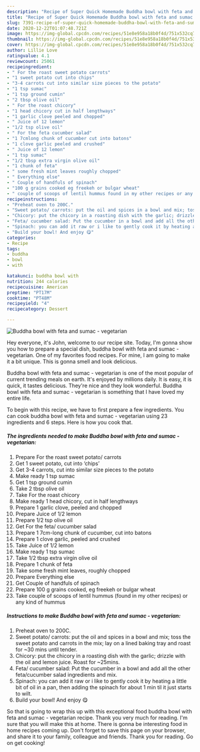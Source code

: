 ```yaml
---
description: "Recipe of Super Quick Homemade Buddha bowl with feta and sumac - vegetarian"
title: "Recipe of Super Quick Homemade Buddha bowl with feta and sumac - vegetarian"
slug: 7391-recipe-of-super-quick-homemade-buddha-bowl-with-feta-and-sumac-vegetarian
date: 2020-12-22T01:07:48.721Z
image: https://img-global.cpcdn.com/recipes/51e8e958a18b0f4d/751x532cq70/buddha-bowl-with-feta-and-sumac-vegetarian-recipe-main-photo.jpg
thumbnail: https://img-global.cpcdn.com/recipes/51e8e958a18b0f4d/751x532cq70/buddha-bowl-with-feta-and-sumac-vegetarian-recipe-main-photo.jpg
cover: https://img-global.cpcdn.com/recipes/51e8e958a18b0f4d/751x532cq70/buddha-bowl-with-feta-and-sumac-vegetarian-recipe-main-photo.jpg
author: Lillie Love
ratingvalue: 4.1
reviewcount: 25061
recipeingredient:
- " For the roast sweet potato carrots"
- "1 sweet potato cut into chips"
- "3-4 carrots cut into similar size pieces to the potato"
- "1 tsp sumac"
- "1 tsp ground cumin"
- "2 tbsp olive oil"
- " For the roast chicory"
- "1 head chicory cut in half lengthways"
- "1 garlic clove peeled and chopped"
- " Juice of 12 lemon"
- "1/2 tsp olive oil"
- " For the feta cucumber salad"
- "1 7cmlong chunk of cucumber cut into batons"
- "1 clove garlic peeled and crushed"
- " Juice of 12 lemon"
- "1 tsp sumac"
- "1/2 tbsp extra virgin olive oil"
- "1 chunk of feta"
- " some fresh mint leaves roughly chopped"
- " Everything else"
- " Couple of handfuls of spinach"
- "100 g grains cooked eg freekeh or bulgar wheat"
- " couple of scoops of lentil hummus found in my other recipes or any kind of hummus"
recipeinstructions:
- "Preheat oven to 200C."
- "Sweet potato/ carrots: put the oil and spices in a bowl and mix; toss the sweet potato and carrots in the mix; lay on a lined baking tray and roast for ~30 mins until tender."
- "Chicory: put the chicory in a roasting dish with the garlic; drizzle with the oil and lemon juice. Roast for ~25mins."
- "Feta/ cucumber salad: Put the cucumber in a bowl and add all the other feta/cucumber salad ingredients and mix."
- "Spinach: you can add it raw or i like to gently cook it by heating a little bit of oil in a pan, then adding the spinach for about 1 min til it just starts to wilt."
- "Build your bowl! And enjoy 😋"
categories:
- Recipe
tags:
- buddha
- bowl
- with

katakunci: buddha bowl with 
nutrition: 244 calories
recipecuisine: American
preptime: "PT17M"
cooktime: "PT48M"
recipeyield: "4"
recipecategory: Dessert

---
```



![Buddha bowl with feta and sumac - vegetarian](https://img-global.cpcdn.com/recipes/51e8e958a18b0f4d/751x532cq70/buddha-bowl-with-feta-and-sumac-vegetarian-recipe-main-photo.jpg)

Hey everyone, it's John, welcome to our recipe site. Today, I'm gonna show you how to prepare a special dish, buddha bowl with feta and sumac - vegetarian. One of my favorites food recipes. For mine, I am going to make it a bit unique. This is gonna smell and look delicious.

Buddha bowl with feta and sumac - vegetarian is one of the most popular of current trending meals on earth. It's enjoyed by millions daily. It is easy, it is quick, it tastes delicious. They're nice and they look wonderful. Buddha bowl with feta and sumac - vegetarian is something that I have loved my entire life.




To begin with this recipe, we have to first prepare a few ingredients. You can cook buddha bowl with feta and sumac - vegetarian using 23 ingredients and 6 steps. Here is how you cook that.

<!--inarticleads1-->

##### The ingredients needed to make Buddha bowl with feta and sumac - vegetarian:

1. Prepare  For the roast sweet potato/ carrots
1. Get 1 sweet potato, cut into ‘chips’
1. Get 3-4 carrots, cut into similar size pieces to the potato
1. Make ready 1 tsp sumac
1. Get 1 tsp ground cumin
1. Take 2 tbsp olive oil
1. Take  For the roast chicory
1. Make ready 1 head chicory, cut in half lengthways
1. Prepare 1 garlic clove, peeled and chopped
1. Prepare  Juice of 1/2 lemon
1. Prepare 1/2 tsp olive oil
1. Get  For the feta/ cucumber salad
1. Prepare 1 7cm-long chunk of cucumber, cut into batons
1. Prepare 1 clove garlic, peeled and crushed
1. Take  Juice of 1/2 lemon
1. Make ready 1 tsp sumac
1. Take 1/2 tbsp extra virgin olive oil
1. Prepare 1 chunk of feta
1. Take  some fresh mint leaves, roughly chopped
1. Prepare  Everything else
1. Get  Couple of handfuls of spinach
1. Prepare 100 g grains cooked, eg freekeh or bulgar wheat
1. Take  couple of scoops of lentil hummus (found in my other recipes) or any kind of hummus




<!--inarticleads2-->

##### Instructions to make Buddha bowl with feta and sumac - vegetarian:

1. Preheat oven to 200C.
1. Sweet potato/ carrots: put the oil and spices in a bowl and mix; toss the sweet potato and carrots in the mix; lay on a lined baking tray and roast for ~30 mins until tender.
1. Chicory: put the chicory in a roasting dish with the garlic; drizzle with the oil and lemon juice. Roast for ~25mins.
1. Feta/ cucumber salad: Put the cucumber in a bowl and add all the other feta/cucumber salad ingredients and mix.
1. Spinach: you can add it raw or i like to gently cook it by heating a little bit of oil in a pan, then adding the spinach for about 1 min til it just starts to wilt.
1. Build your bowl! And enjoy 😋




So that is going to wrap this up with this exceptional food buddha bowl with feta and sumac - vegetarian recipe. Thank you very much for reading. I'm sure that you will make this at home. There is gonna be interesting food in home recipes coming up. Don't forget to save this page on your browser, and share it to your family, colleague and friends. Thank you for reading. Go on get cooking!
